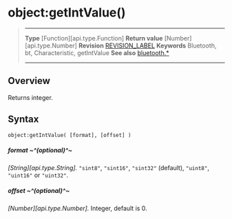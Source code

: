 # object:getIntValue()

> --------------------- ------------------------------------------------------------------------------------------
> __Type__              [Function][api.type.Function]
> __Return value__      [Number][api.type.Number]
> __Revision__          [REVISION_LABEL](REVISION_URL)
> __Keywords__          Bluetooth, bt, Characteristic, getIntValue
> __See also__          [bluetooth.*](/plugin.bluetooth.md)
> --------------------- ------------------------------------------------------------------------------------------

## Overview

Returns integer.

## Syntax

	object:getIntValue( [format], [offset] )

##### format ~^(optional)^~
_[String][api.type.String]._ `"sint8"`, `"sint16"`, `"sint32"` (default), `"uint8"`, `"uint16"` or `"uint32"`.

##### offset ~^(optional)^~
_[Number][api.type.Number]._ Integer, default is 0.